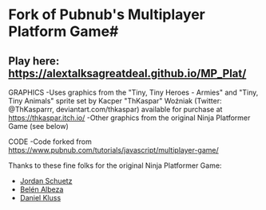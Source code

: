 # Fork of Pubnub's Multiplayer Platform Game#

## Play here: https://alextalksagreatdeal.github.io/MP_Plat/


GRAPHICS
-Uses graphics from the "Tiny, Tiny Heroes - Armies" and "Tiny, Tiny Animals" sprite set by Kacper "ThKaspar" Woźniak (Twitter: @ThKasparrr, deviantart.com/thkaspar) available for purchase at https://thkaspar.itch.io/
-Other graphics from the original Ninja Platformer Game (see below)

CODE
-Code forked from https://www.pubnub.com/tutorials/javascript/multiplayer-game/

Thanks to these fine folks for the original Ninja Platformer Game:
* <a href="https://github.com/JordanSchuetz">Jordan Schuetz </a>
* <a href="https://twitter.com/ladybenko">Belén Albeza</a>
* <a href="https://github.com/codepilot">Daniel Kluss</a>

